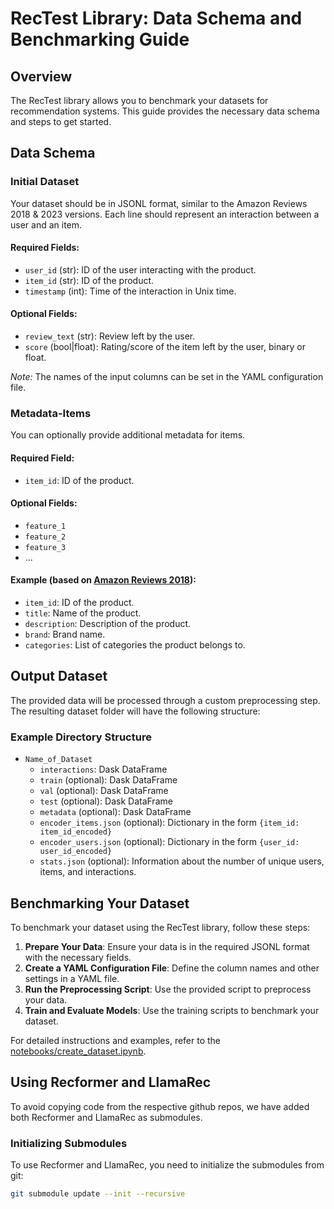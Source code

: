 # RecTest Library: Data Schema and Benchmarking Guide

## Overview
The RecTest library allows you to benchmark your datasets for recommendation systems. This guide provides the necessary data schema and steps to get started.

## Data Schema

### Initial Dataset
Your dataset should be in JSONL format, similar to the Amazon Reviews 2018 & 2023 versions. Each line should represent an interaction between a user and an item.

#### Required Fields:
- `user_id` (str): ID of the user interacting with the product.
- `item_id` (str): ID of the product.
- `timestamp` (int): Time of the interaction in Unix time.

#### Optional Fields:
- `review_text` (str): Review left by the user.
- `score` (bool|float): Rating/score of the item left by the user, binary or float.

*Note:* The names of the input columns can be set in the YAML configuration file.

### Metadata-Items
You can optionally provide additional metadata for items.

#### Required Field:
- `item_id`: ID of the product.

#### Optional Fields:
- `feature_1`
- `feature_2`
- `feature_3`
- ...

#### Example (based on [Amazon Reviews 2018](https://cseweb.ucsd.edu/~jmcauley/datasets/amazon_v2/)):
- `item_id`: ID of the product.
- `title`: Name of the product.
- `description`: Description of the product.
- `brand`: Brand name.
- `categories`: List of categories the product belongs to.

## Output Dataset
The provided data will be processed through a custom preprocessing step. The resulting dataset folder will have the following structure:

### Example Directory Structure
- `Name_of_Dataset`
  - `interactions`: Dask DataFrame
  - `train` (optional): Dask DataFrame
  - `val` (optional): Dask DataFrame
  - `test` (optional): Dask DataFrame
  - `metadata` (optional): Dask DataFrame
  - `encoder_items.json` (optional): Dictionary in the form `{item_id: item_id_encoded}`
  - `encoder_users.json` (optional): Dictionary in the form `{user_id: user_id_encoded}`
  - `stats.json` (optional): Information about the number of unique users, items, and interactions.

## Benchmarking Your Dataset
To benchmark your dataset using the RecTest library, follow these steps:

1. **Prepare Your Data**: Ensure your data is in the required JSONL format with the necessary fields.
2. **Create a YAML Configuration File**: Define the column names and other settings in a YAML file.
3. **Run the Preprocessing Script**: Use the provided script to preprocess your data.
4. **Train and Evaluate Models**: Use the training scripts to benchmark your dataset.

For detailed instructions and examples, refer to the [notebooks/create_dataset.ipynb](notebooks/create_dataset.ipynb).

## Using Recformer and LlamaRec
To avoid copying code from the respective github repos, we have added both Recformer and LlamaRec as submodules.

### Initializing Submodules
To use Recformer and LlamaRec, you need to initialize the submodules from git:

```sh
git submodule update --init --recursive